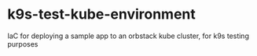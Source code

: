 # k9s-test-kube-environment
IaC for deploying a sample app to an orbstack kube cluster, for k9s testing purposes  
